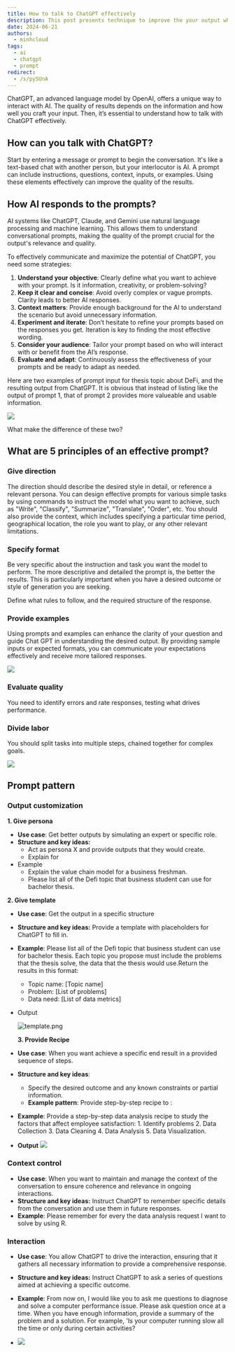 ```yaml
---
title: How to talk to ChatGPT effectively
description: This post presents technique to improve the your output when prompting ChatGPT.
date: 2024-06-21
authors:
  - minhcloud
tags:
  - ai
  - chatgpt
  - prompt
redirect:
  - /s/py5UnA
---
```


ChatGPT, an advanced language model by OpenAI, offers a unique way to interact with AI. The quality of results depends on the information and how well you craft your input. Then, it’s essential to understand how to talk with ChatGPT effectively.

## How can you talk with ChatGPT?

Start by entering a message or prompt to begin the conversation. It's like a text-based chat with another person, but your interlocutor is AI. A prompt can include instructions, questions, context, inputs, or examples. Using these elements effectively can improve the quality of the results.

## How AI responds to the prompts?

AI systems like ChatGPT, Claude, and Gemini use natural language processing and machine learning. This allows them to understand conversational prompts, making the quality of the prompt crucial for the output's relevance and quality.

To effectively communicate and maximize the potential of ChatGPT, you need some strategies:

1. **Understand your objective**: Clearly define what you want to achieve with your prompt. Is it information, creativity, or problem-solving?
2. **Keep it clear and concise**: Avoid overly complex or vague prompts. Clarity leads to better AI responses.
3. **Context matters**: Provide enough background for the AI to understand the scenario but avoid unnecessary information.
4. **Experiment and iterate**: Don’t hesitate to refine your prompts based on the responses you get. Iteration is key to finding the most effective wording.
5. **Consider your audience**: Tailor your prompt based on who will interact with or benefit from the AI’s response.
6. **Evaluate and adapt**: Continuously assess the effectiveness of your prompts and be ready to adapt as needed.

Here are two examples of prompt input for thesis topic about DeFi, and the resulting output from ChatGPT. It is obvious that instead of listing like the output of prompt 1, that of prompt 2 provides more valueable and usable information.

![](assets/how-to-talk-to-chatgpt-effectively_compare.webp)

What make the difference of these two?

## What are 5 principles of an effective prompt?

### Give direction

The direction should describe the desired style in detail, or reference a relevant persona. You can design effective prompts for various simple tasks by using commands to instruct the model what you want to achieve, such as "Write", "Classify", "Summarize", "Translate", "Order", etc. You should also provide the context, which includes specifying a particular time period, geographical location, the role you want to play, or any other relevant limitations.

### Specify format

Be very specific about the instruction and task you want the model to perform. The more descriptive and detailed the prompt is, the better the results. This is particularly important when you have a desired outcome or style of generation you are seeking.

Define what rules to follow, and the required structure of the response.

### Provide examples

Using prompts and examples can enhance the clarity of your question and guide Chat GPT in understanding the desired output. By providing sample inputs or expected formats, you can communicate your expectations effectively and receive more tailored responses.

![](assets/how-to-talk-to-chatgpt-effectively_prompt-1.webp)

### Evaluate quality

You need to identify errors and rate responses, testing what drives performance.

### Divide labor

You should split tasks into multiple steps, chained together for complex goals.

![](assets/how-to-talk-to-chatgpt-effectively_clean-shot-2024-06-11-at-17-07-19-2x.webp)

## Prompt pattern

### Output customization

**1. Give persona**

- **Use case**: Get better outputs by simulating an expert or specific role.
- **Structure and key ideas:**
  - Act as persona X and provide outputs that they would create.
  - Explain <term> for <personaX>
- Example
  - Explain the value chain model for a business freshman.
  - Please list all of the Defi topic that business student can use for bachelor thesis.

**2. Give template**

- **Use case**: Get the output in a specific structure
- **Structure and key ideas:** Provide a template with placeholders for ChatGPT to fill in.
- **Example**: Please list all of the Defi topic that business student can use for bachelor thesis. Each topic you propose must include the problems that the thesis solve, the data that the thesis would use.Return the results in this format:
  - Topic name: [Topic name]
  - Problem: [List of problems]
  - Data need: [List of data metrics]
- Output

  ![template.png](assets/how-to-talk-to-chatgpt-effectively_template.webp)

  **3. Provide Recipe**

- **Use case**: When you want achieve a specific end result in a provided sequence of steps.
- **Structure and key ideas**:
  - Specify the desired outcome and any known constraints or partial information.
  - **Example pattern**: Provide step-by-step recipe to <do something>: <list your self-defined sequence of steps>
- **Example**: Provide a step-by-step data analysis recipe to study the factors that affect employee satisfaction: 1. Identify problems 2. Data Collection 3. Data Cleaning 4. Data Analysis 5. Data Visualization.
- **Output**
  ![](assets/how-to-talk-to-chatgpt-effectively_recepie.webp)

### Context control

- **Use case**: When you want to maintain and manage the context of the conversation to ensure coherence and relevance in ongoing interactions.
- **Structure and key ideas:** Instruct ChatGPT to remember specific details from the conversation and use them in future responses.
- **Example**: Please remember for every the data analysis request I want to solve by using R.

### Interaction

- **Use case**: You allow ChatGPT to drive the interaction, ensuring that it gathers all necessary information to provide a comprehensive response.
- **Structure and key ideas:** Instruct ChatGPT to ask a series of questions aimed at achieving a specific outcome.
- **Example**: From now on, I would like you to ask me questions to diagnose and solve a computer performance issue. Please ask question once at a time. When you have enough information, provide a summary of the problem and a solution. For example, 'Is your computer running slow all the time or only during certain activities?

- ![](assets/how-to-talk-to-chatgpt-effectively_clean-shot-2024-06-21-at-14-02-56-2x.webp)
